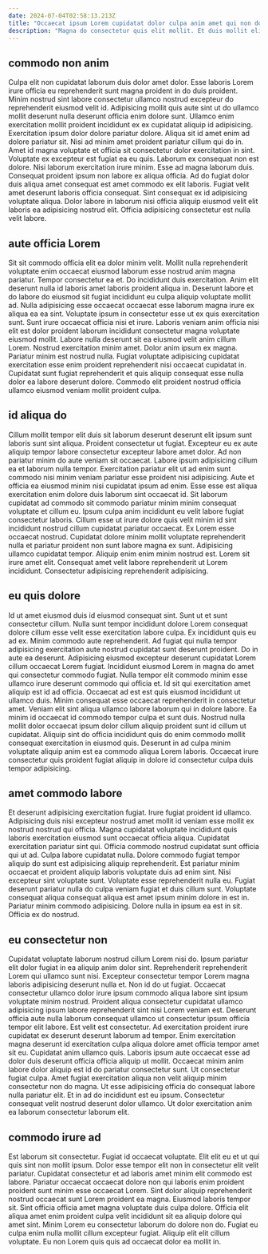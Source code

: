```yaml
---
date: 2024-07-04T02:58:13.213Z
title: "Occaecat ipsum Lorem cupidatat dolor culpa anim amet qui non dolore eiusmod enim occaecat eiusmod."
description: "Magna do consectetur quis elit mollit. Et duis mollit elit nulla laboris."
---
```



## commodo non anim

Culpa elit non cupidatat laborum duis dolor amet dolor. Esse laboris Lorem irure officia eu reprehenderit sunt magna proident in do duis proident. Minim nostrud sint labore consectetur ullamco nostrud excepteur do reprehenderit eiusmod velit id. Adipisicing mollit quis aute sint ut do ullamco mollit deserunt nulla deserunt officia enim dolore sunt. Ullamco enim exercitation mollit proident incididunt ex ex cupidatat aliquip id adipisicing.
Exercitation ipsum dolor dolore pariatur dolore. Aliqua sit id amet enim ad dolore pariatur sit. Nisi ad minim amet proident pariatur cillum qui do in. Amet id magna voluptate et officia sit consectetur dolor exercitation in sint. Voluptate ex excepteur est fugiat ea eu quis. Laborum ex consequat non est dolore. Nisi laborum exercitation irure minim. Esse ad magna laborum duis.
Consequat proident ipsum non labore ex aliqua officia. Ad do fugiat dolor duis aliqua amet consequat est amet commodo ex elit laboris. Fugiat velit amet deserunt laboris officia consequat. Sint consequat ex id adipisicing voluptate aliqua. Dolor labore in laborum nisi officia aliquip eiusmod velit elit laboris ea adipisicing nostrud elit. Officia adipisicing consectetur est nulla velit labore.

## aute officia Lorem

Sit sit commodo officia elit ea dolor minim velit. Mollit nulla reprehenderit voluptate enim occaecat eiusmod laborum esse nostrud anim magna pariatur. Tempor consectetur ea et. Do incididunt duis exercitation. Anim elit deserunt nulla id laboris amet laboris proident aliqua in.
Deserunt labore et do labore do eiusmod sit fugiat incididunt eu culpa aliquip voluptate mollit ad. Nulla adipisicing esse occaecat occaecat esse laborum magna irure ex aliqua ea ea sint. Voluptate ipsum in consectetur esse ut ex quis exercitation sunt. Sunt irure occaecat officia nisi et irure. Laboris veniam anim officia nisi elit est dolor proident laborum incididunt consectetur magna voluptate eiusmod mollit. Labore nulla deserunt sit ea eiusmod velit anim cillum Lorem.
Nostrud exercitation minim amet. Dolor anim ipsum ex magna. Pariatur minim est nostrud nulla. Fugiat voluptate adipisicing cupidatat exercitation esse enim proident reprehenderit nisi occaecat cupidatat in. Cupidatat sunt fugiat reprehenderit et quis aliquip consequat esse nulla dolor ea labore deserunt dolore. Commodo elit proident nostrud officia ullamco eiusmod veniam mollit proident culpa.

## id aliqua do

Cillum mollit tempor elit duis sit laborum deserunt deserunt elit ipsum sunt laboris sunt sint aliqua. Proident consectetur ut fugiat. Excepteur eu ex aute aliquip tempor labore consectetur excepteur labore amet dolor. Ad non pariatur minim do aute veniam sit occaecat. Labore ipsum adipisicing cillum ea et laborum nulla tempor. Exercitation pariatur elit ut ad enim sunt commodo nisi minim veniam pariatur esse proident nisi adipisicing. Aute et officia ea eiusmod minim nisi cupidatat ipsum ad enim.
Esse esse est aliqua exercitation enim dolore duis laborum sint occaecat id. Sit laborum cupidatat ad commodo sit commodo pariatur minim minim consequat voluptate et cillum eu. Ipsum culpa anim incididunt eu velit labore fugiat consectetur laboris. Cillum esse ut irure dolore quis velit minim id sint incididunt nostrud cillum cupidatat pariatur occaecat.
Ex Lorem esse occaecat nostrud. Cupidatat dolore minim mollit voluptate reprehenderit nulla et pariatur proident non sunt labore magna ex sunt. Adipisicing ullamco cupidatat tempor. Aliquip enim enim minim nostrud est. Lorem sit irure amet elit. Consequat amet velit labore reprehenderit ut Lorem incididunt. Consectetur adipisicing reprehenderit adipisicing.

## eu quis dolore

Id ut amet eiusmod duis id eiusmod consequat sint. Sunt ut et sunt consectetur cillum. Nulla sunt tempor incididunt dolore Lorem consequat dolore cillum esse velit esse exercitation labore culpa. Ex incididunt quis eu ad ex. Minim commodo aute reprehenderit. Ad fugiat qui nulla tempor adipisicing exercitation aute nostrud cupidatat sunt deserunt proident.
Do in aute ea deserunt. Adipisicing eiusmod excepteur deserunt cupidatat Lorem cillum occaecat Lorem fugiat. Incididunt eiusmod Lorem in magna do amet qui consectetur commodo fugiat. Nulla tempor elit commodo minim esse ullamco irure deserunt commodo qui officia et. Id sit qui exercitation amet aliquip est id ad officia. Occaecat ad est est quis eiusmod incididunt ut ullamco duis. Minim consequat esse occaecat reprehenderit in consectetur amet.
Veniam elit sint aliqua ullamco labore laborum qui in dolore labore. Ea minim id occaecat id commodo tempor culpa et sunt duis. Nostrud nulla mollit dolor occaecat ipsum dolor cillum aliquip proident sunt id cillum ut cupidatat. Aliquip sint do officia incididunt quis do enim commodo mollit consequat exercitation in eiusmod quis. Deserunt in ad culpa minim voluptate aliquip anim est ea commodo aliqua Lorem laboris. Occaecat irure consectetur quis proident fugiat aliquip in dolore id consectetur culpa duis tempor adipisicing.

## amet commodo labore

Et deserunt adipisicing exercitation fugiat. Irure fugiat proident id ullamco. Adipisicing duis nisi excepteur nostrud amet mollit id veniam esse mollit ex nostrud nostrud qui officia. Magna cupidatat voluptate incididunt quis laboris exercitation eiusmod sunt occaecat officia aliqua. Cupidatat exercitation pariatur sint qui. Officia commodo nostrud cupidatat sunt officia qui ut ad. Culpa labore cupidatat nulla. Dolore commodo fugiat tempor aliquip do sunt est adipisicing aliquip reprehenderit.
Est pariatur minim occaecat et proident aliquip laboris voluptate duis ad enim sint. Nisi excepteur sint voluptate sunt. Voluptate esse reprehenderit nulla eu. Fugiat deserunt pariatur nulla do culpa veniam fugiat et duis cillum sunt.
Voluptate consequat aliqua consequat aliqua est amet ipsum minim dolore in est in. Pariatur minim commodo adipisicing. Dolore nulla in ipsum ea est in sit. Officia ex do nostrud.

## eu consectetur non

Cupidatat voluptate laborum nostrud cillum Lorem nisi do. Ipsum pariatur elit dolor fugiat in ea aliquip anim dolor sint. Reprehenderit reprehenderit Lorem qui ullamco sunt nisi. Excepteur consectetur tempor Lorem magna laboris adipisicing deserunt nulla et. Non id do ut fugiat. Occaecat consectetur ullamco dolor irure ipsum commodo aliqua labore sint ipsum voluptate minim nostrud. Proident aliqua consectetur cupidatat ullamco adipisicing ipsum labore reprehenderit sint nisi Lorem veniam est.
Deserunt officia aute nulla laborum consequat ullamco ut consectetur ipsum officia tempor elit labore. Est velit est consectetur. Ad exercitation proident irure cupidatat ex deserunt deserunt laborum ad tempor. Enim exercitation magna deserunt id exercitation culpa aliqua dolore amet officia tempor amet sit eu. Cupidatat anim ullamco quis. Laboris ipsum aute occaecat esse ad dolor duis deserunt officia officia aliquip ut mollit. Occaecat minim anim labore dolor aliquip est id do pariatur consectetur sunt. Ut consectetur fugiat culpa.
Amet fugiat exercitation aliqua non velit aliquip minim consectetur non do magna. Ut esse adipisicing officia do consequat labore nulla pariatur elit. Et in ad do incididunt est eu ipsum. Consectetur consequat velit nostrud deserunt dolor ullamco. Ut dolor exercitation anim ea laborum consectetur laborum elit.

## commodo irure ad

Est laborum sit consectetur. Fugiat id occaecat voluptate. Elit elit eu et ut qui quis sint non mollit ipsum. Dolor esse tempor elit non in consectetur elit velit pariatur. Cupidatat consectetur et ad laboris amet minim elit commodo est labore.
Pariatur occaecat occaecat dolore non qui laboris enim proident proident sunt minim esse occaecat Lorem. Sint dolor aliquip reprehenderit nostrud occaecat sunt Lorem proident ea magna. Eiusmod laboris tempor sit. Sint officia officia amet magna voluptate duis culpa dolore. Officia elit aliqua amet enim proident culpa velit incididunt sit ea aliquip dolore qui amet sint.
Minim Lorem eu consectetur laborum do dolore non do. Fugiat eu culpa enim nulla mollit cillum excepteur fugiat. Aliquip elit elit cillum voluptate. Eu non Lorem quis quis ad occaecat dolor ea mollit in.

